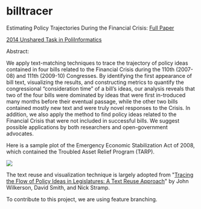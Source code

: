 billtracer
==========

Estimating Policy Trajectories During the Financial Crisis: [Full Paper](http://papers.ssrn.com/sol3/papers.cfm?abstract_id=2447293)

[2014 Unshared Task in PoliInformatics](https://sites.google.com/site/unsharedtask2014/)

Abstract: 

We apply text-matching techniques to trace the trajectory of policy ideas contained in four bills related to the Financial Crisis during the 110th (2007-08) and 111th (2009-10) Congresses. By identifying the first appearance of bill text, visualizing the results, and constructing metrics to quantify the congressional “consideration time” of a bill’s ideas, our analysis reveals that two of the four bills were dominated by ideas that were first in-troduced many months before their eventual passage, while the other two bills contained mostly new text and were truly novel responses to the Crisis. In addition, we also apply the method to find policy ideas related to the Financial Crisis that were not included in successful bills. We suggest possible applications by both researchers and open-government advocates.

Here is a sample plot of the Emergency Economic Stabilization Act of 2008, which contained the Troubled Asset Relief Program (TARP).

<img src="http://projects.csail.mit.edu/legalgenome/images/tarp.png">

The text reuse and visualization technique is largely adopted from "[Tracing the Flow of Policy Ideas in Legislatures: A Text Reuse Approach](http://faculty.washington.edu/jwilker/PolicyIdeasJan162014.pdf)" by John Wilkerson, David Smith, and Nick Stramp. 

To contribute to this project, we are using feature branching.